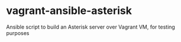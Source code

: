 vagrant-ansible-asterisk
========================

Ansible script to build an Asterisk server over Vagrant VM, for testing purposes

